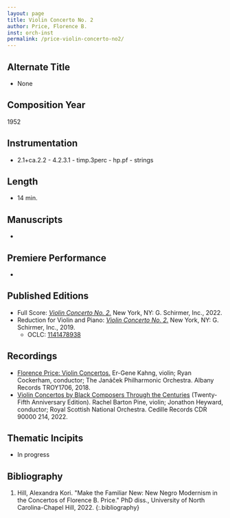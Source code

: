 ```yaml
---
layout: page
title: Violin Concerto No. 2
author: Price, Florence B.
inst: orch-inst
permalink: /price-violin-concerto-no2/
---
```


## Alternate Title
- None

## Composition Year
1952

## Instrumentation
- 2.1+ca.2.2 - 4.2.3.1 - timp.3perc - hp.pf - strings 

## Length
- 14 min.

## Manuscripts
- 

## Premiere Performance
- 

## Published Editions
- Full Score: <a href="https://www.wisemusicclassical.com/work/59062/Violin-Concerto-No-2/" target="_blank">*Violin Concerto No. 2.*</a> New York, NY: G. Schirmer, Inc., 2022.
- Reduction for Violin and Piano: <a href="https://classicalondemand.com/price-violin-concerto-no-2-3476.html" target="_blank">*Violin Concerto No. 2.*</a> New York, NY: G. Schirmer, Inc., 2019.
    * OCLC: <a href="https://www.worldcat.org/title/1141478938" target="_blank">1141478938</a>

## Recordings
- <a href="https://www.albanyrecords.com/mm5/merchant.mvc?Screen=PROD&Product_Code=TROY1706" target="_blank">Florence Price: Violin Concertos.</a> Er-Gene Kahng, violin; Ryan Cockerham, conductor; The Janáček Philharmonic Orchestra. Albany Records TROY1706, 2018.
- <a href="https://www.cedillerecords.org/albums/violin-concertos-by-black-composers-through-the-centuries-25th-anniversary-edition/" target="_blank">Violin Concertos by Black Composers Through the Centuries</a> (Twenty-Fifth Anniversary Edition). Rachel Barton Pine, violin; Jonathon Heyward, conductor; Royal Scottish National Orchestra. Cedille Records CDR 90000 214, 2022.

## Thematic Incipits
- In progress

## Bibliography
1. Hill, Alexandra Kori. "Make the Familiar New: New Negro Modernism in the Concertos of Florence B. Price." PhD diss., University of North Carolina-Chapel Hill, 2022.
{:.bibliography}
